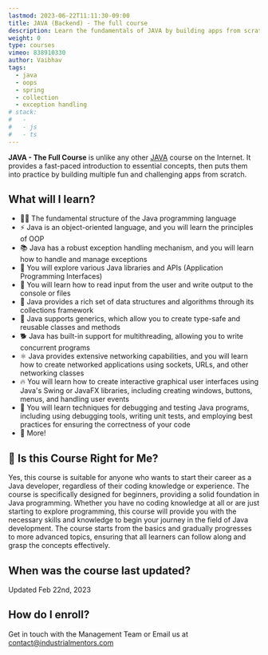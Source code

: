 ```yaml
---
lastmod: 2023-06-22T11:11:30-09:00
title: JAVA (Backend) - The full course
description: Learn the fundamentals of JAVA by building apps from scratch.
weight: 0
type: courses
vimeo: 838910330
author: Vaibhav
tags:
  - java
  - oops
  - spring
  - collection
  - exception handling
# stack:
#   -
#   - js
#   - ts
---
```


**JAVA - The Full Course** is unlike any other [JAVA](https://dev.java/) course on the Internet. It provides a fast-paced introduction to essential concepts, then puts them into practice by building multiple fun and challenging apps from scratch.

## What will I learn?

- 👨‍🎤 The fundamental structure of the Java programming language
- ⚡ Java is an object-oriented language, and you will learn the principles of OOP
- 📚 Java has a robust exception handling mechanism, and you will learn how to handle and manage exceptions
- 🎣 You will explore various Java libraries and APIs (Application Programming Interfaces)
- 🚀 You will learn how to read input from the user and write output to the console or files
- 📱 Java provides a rich set of data structures and algorithms through its collections framework
- 🎨 Java supports generics, which allow you to create type-safe and reusable classes and methods
- 🐕 Java has built-in support for multithreading, allowing you to write concurrent programs
- ⚛️ Java provides extensive networking capabilities, and you will learn how to create networked applications using sockets, URLs, and other networking classes
- 🔥 You will learn how to create interactive graphical user interfaces using Java's Swing or JavaFX libraries, including creating windows, buttons, menus, and handling user events
- 📰 You will learn techniques for debugging and testing Java programs, including using debugging tools, writing unit tests, and employing best practices for ensuring the correctness of your code
- 🍰 More!

<!-- ## 🦄 What will I build?

You will build 5 different react apps from scratch.

1. **SuperCounter** A super counter to get the hang of the basics.
1. **Memoratic** An installable Progressive Web App (PWA) game.
1. **ForeverNote** Perform CRUD operations to store notes in a database with Firebase and React Router.
1. **UnWeather** A weather app that implements SSR with Next.js and React Query.
1. **GeoForm** A multi-step geocoded form with animation via Framer Motion and  realtime data with Firebase.
1. **Whack-A-Foo** A game where you click as many boxes as you can in a given time period. -->

## 🤔 Is this Course Right for Me?

Yes, this course is suitable for anyone who wants to start their career as a Java developer, regardless of their coding knowledge or experience. The course is specifically designed for beginners, providing a solid foundation in Java programming. Whether you have no coding knowledge at all or are just starting to explore programming, this course will provide you with the necessary skills and knowledge to begin your journey in the field of Java development. The course starts from the basics and gradually progresses to more advanced topics, ensuring that all learners can follow along and grasp the concepts effectively.

## When was the course last updated?

<span class="tag tag-sm tag-pro">Updated Feb 22nd, 2023</span> <span class="tag tag-sm tag-next"></span>

## How do I enroll?

Get in touch with the Management Team or Email us at <a href="mailto:contact@industrialmentors.com">contact@industrialmentors.com</a>
